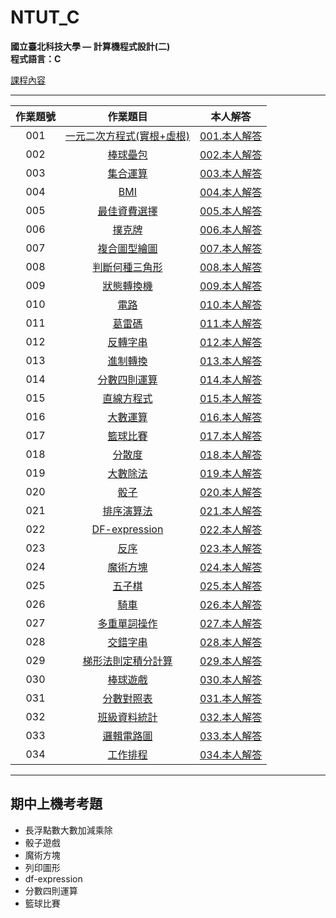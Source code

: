 # NTUT_C

**國立臺北科技大學 — 計算機程式設計(二)**  
**程式語言：C**

[課程內容](https://academic.ntut.edu.tw/jykuo/main/11339/17656/normalPost)

---

作業題號 | 作業題目 | 本人解答 |
|:--------:|:-------:|:--------:|
| 001 | [一元二次方程式(實根+虛根)](Homework/001.一元二次方程式(實根+虛根)/001.md) | [001.本人解答](Homework/001.一元二次方程式(實根+虛根)/001.c) |
| 002 | [棒球壘包](Homework/002.棒球壘包/002.md) | [002.本人解答](Homework/002.棒球壘包/002.c) |
| 003 | [集合運算](Homework/003.集合運算/003.md) | [003.本人解答](Homework/003.集合運算/003.c) |
| 004 | [BMI](Homework/004.BMI/004.md) | [004.本人解答](Homework/004.BMI/004.c) |
| 005 | [最佳資費選擇](Homework/005.最佳資費選擇/005.md) | [005.本人解答](Homework/005.最佳資費選擇/005.c) |
| 006 | [撲克牌](Homework/006.撲克牌/006.md) | [006.本人解答](Homework/006.撲克牌/006.c) |
| 007 | [複合圖型繪圖](Homework/007.複合圖型繪圖/007.md) | [007.本人解答](Homework/007.複合圖型繪圖/007.c) |
| 008 | [判斷何種三角形](Homework/008.判斷何種三角形/008.md) | [008.本人解答](Homework/008.判斷何種三角形/008.c) |
| 009 | [狀態轉換機](Homework/009.狀態轉換機/009.md) | [009.本人解答](Homework/009.狀態轉換機/009.c) |
| 010 | [電路](Homework/010.電路/010.md) | [010.本人解答](Homework/010.電路/010.c) |
| 011 | [葛雷碼](Homework/011.葛雷碼/011.md) | [011.本人解答](Homework/011.葛雷碼/011.c) |
| 012 | [反轉字串](Homework/012.反轉字串/012.md) | [012.本人解答](Homework/012.反轉字串/012.c) |
| 013 | [進制轉換](Homework/013.進制轉換/013.md) | [013.本人解答](Homework/013.進制轉換/013.c) |
| 014 | [分數四則運算](Homework/014.分數四則運算/014.md) | [014.本人解答](Homework/014.分數四則運算/014.c) |
| 015 | [直線方程式](Homework/015.直線方程式/015.md) | [015.本人解答](Homework/015.直線方程式/015.c) |
| 016 | [大數運算](Homework/016.大數運算/016.md) | [016.本人解答](Homework/016.大數運算/016.c) |
| 017 | [籃球比賽](Homework/017.籃球比賽/017.md) | [017.本人解答](Homework/017.籃球比賽/017.c) |
| 018 | [分散度](Homework/018.分散度/018.md) | [018.本人解答](Homework/018.分散度/018.c) |
| 019 | [大數除法](Homework/019.大數除法/019.md) | [019.本人解答](Homework/019.大數除法/019_AI.c) |
| 020 | [骰子](Homework/020.骰子/020.md) | [020.本人解答](Homework/020.骰子/020.c) |
| 021 | [排序演算法](Homework/021.排序演算法/021.md) | [021.本人解答](Homework/021.排序演算法/021.c) |
| 022 | [DF-expression](Homework/022.DF-expression/022.md) | [022.本人解答](Homework/022.DF-expression/022.c) |
| 023 | [反序](Homework/023.反序/023.md) | [023.本人解答](Homework/023.反序/023.c) |
| 024 | [魔術方塊](Homework/024.魔術方塊/024.md) | [024.本人解答](Homework/024.魔術方塊/024.c) |
| 025 | [五子棋](Homework/025.五子棋/025.md) | [025.本人解答](Homework/025.五子棋/025.c) |
| 026 | [騎車](Homework/026.騎車/026.md) | [026.本人解答](Homework/026.騎車/026_NotME.c) |
| 027 | [多重單詞操作](Homework/027.多重單詞操作/027.md) | [027.本人解答](Homework/027.多重單詞操作/027.c) |
| 028 | [交錯字串](Homework/028.交錯字串/028.md) | [028.本人解答](Homework/028.交錯字串/028.c) |
| 029 | [梯形法則定積分計算](Homework/029.梯形法則定積分計算/029.md) | [029.本人解答](Homework/029.梯形法則定積分計算/029.c) |
| 030 | [棒球遊戲](Homework/030.棒球遊戲/030.md) | [030.本人解答](Homework/030.棒球遊戲/030.c) |
| 031 | [分數對照表](Homework/031.分數對照表/031.md) | [031.本人解答](Homework/031.分數對照表/031.c) |
| 032 | [班級資料統計](Homework/032.班級資料統計/032.md) | [032.本人解答](Homework/032.班級資料統計/032.c) |
| 033 | [邏輯電路圖](Homework/033.邏輯電路圖/033.md) | [033.本人解答](Homework/033.邏輯電路圖/033.c) |
| 034 | [工作排程](Homework/034.工作排程/034.md) | [034.本人解答](Homework/034.工作排程/034.c) |

---

## 期中上機考考題

- 長浮點數大數加減乘除
- 骰子遊戲
- 魔術方塊
- 列印圖形
- df-expression
- 分數四則運算
- 籃球比賽
